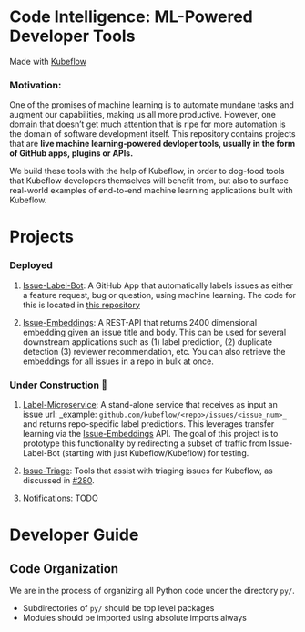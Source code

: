 # Code Intelligence: ML-Powered Developer Tools
Made with [Kubeflow](https://www.kubeflow.org/)

### **Motivation:**
One of the promises of machine learning is to automate mundane tasks and augment our capabilities, making us all more productive.  However, one domain that doesn’t get much attention that is ripe for more automation is the domain of software development itself.  This repository contains projects that are **live machine learning-powered devloper tools, usually in the form of GitHub apps, plugins or APIs.**  

We build these tools with the help of Kubeflow, in order to dog-food tools that Kubeflow developers themselves will benefit from, but also to surface real-world examples of end-to-end machine learning applications built with Kubeflow.

# Projects

### Deployed

1. [Issue-Label-Bot](https://github.com/marketplace/issue-label-bot): A GitHub App that automatically labels issues as either a feature request, bug or question, using machine learning.  The code for this is located in [this repository](https://github.com/machine-learning-apps/Issue-Label-Bot)

2. [Issue-Embeddings](/Issue_Embeddings): A REST-API that returns 2400 dimensional embedding given an issue title and body.  This can be used for several downstream applications such as (1) label prediction, (2) duplicate detection (3) reviewer recommendation, etc.  You can also retrieve the embeddings for all issues in a repo in bulk at once.

### Under Construction :construction:

1. [Label-Microservice](/Label_Microservice): A stand-alone service that receives as input an issue url: _example: `github.com/kubeflow/<repo>/issues/<issue_num>_` and returns repo-specific label predictions.  This leverages transfer learning via the [Issue-Embeddings](/Issue_Embeddings) API.  The goal of this project is to prototype this functionality by redirecting a subset of traffic from Issue-Label-Bot (starting with just Kubeflow/Kubeflow) for testing.

2. [Issue-Triage](/Issue_Triage): Tools that assist with triaging issues for Kubeflow, as discussed in [#280](https://github.com/kubeflow/community/issues/280).  

3. [Notifications](/Notifications): TODO


# Developer Guide

## Code Organization

We are in the process of organizing all Python code under the directory `py/`. 

* Subdirectories of `py/` should be top level packages
* Modules should be imported using absolute imports always
